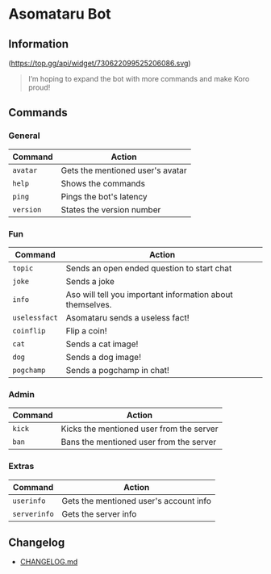 # Asomataru Bot
## Information
(https://top.gg/api/widget/730622099525206086.svg)

> I’m hoping to expand the bot with more commands and make Koro proud!
## Commands

### General
| Command | Action |
|-|-|
| `avatar` | Gets the mentioned user's avatar |
| `help` | Shows the commands |
| `ping` | Pings the bot's latency |
| `version` | States the version number |
### Fun
| Command | Action |
|-|-|
| `topic` | Sends an open ended question to start chat |
| `joke` | Sends a joke |
| `info` | Aso will tell you important information about themselves. |
| `uselessfact` | Asomataru sends a useless fact! |
| `coinflip` | Flip a coin! |
| `cat` | Sends a cat image! |
| `dog` | Sends a dog image! |
| `pogchamp` | Sends a pogchamp in chat! |



### Admin

| Command | Action |
|-|-|
| `kick` | Kicks the mentioned user from the server |
| `ban` | Bans the mentioned user from the server |

### Extras

| Command | Action |
|-|-|
| `userinfo` | Gets the mentioned user's account info |
| `serverinfo` | Gets the server info |

## Changelog
* [CHANGELOG.md](CHANGELOG.md)
